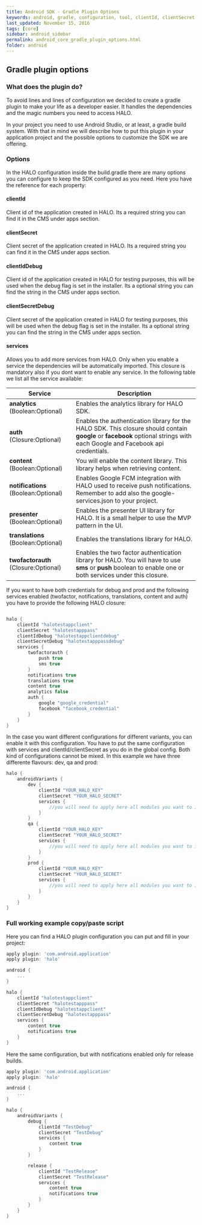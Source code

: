 ```yaml
---
title: Android SDK - Gradle Plugin Options
keywords: android, gradle, configuration, tool, clientId, clientSecret, secret, id
last_updated: November 15, 2016
tags: [core]
sidebar: android_sidebar
permalink: android_core_gradle_plugin_options.html
folder: android
---
```


## Gradle plugin options

### What does the plugin do?
To avoid lines and lines of configuration we decided to create a gradle plugin to make your life as a developer easier. It handles the dependencies and the magic numbers you need to access HALO.

In your project you need to use Android Studio, or at least, a gradle build system. With that in mind we will describe how to put this plugin in your application project and the possible options to customize the SDK we are offering.

### Options
In the HALO configuration inside the build.gradle there are many options you can configure to keep the SDK configured as you need. Here you have the reference for each property:

#### clientId

Client id of the application created in HALO. Its a required string you can find it in the CMS under apps section.


#### clientSecret

Client secret of the application created in HALO. Its a required string you can find it in the CMS under apps section.

#### clientIdDebug

Client id of the application created in HALO for testing purposes, this will be used when the debug flag is set in the installer. Its a optional string you can find the string in the CMS under apps section.


#### clientSecretDebug

Client secret of the application created in HALO for testing purposes, this will be used when the debug flag is set in the installer. Its a optional string you can find the string in the CMS under apps section.



#### services

Allows you to add more services from HALO. Only when you enable a service the dependencies will be automatically imported. This closure is mandatory also if you dont want to enable any service. In the following table we list all the service available:

| Service               | Description                  |
|-----------------------|------------------------------|
| **analytics** (Boolean:Optional)|Enables the analytics library for HALO SDK.|
| **auth** (Closure:Optional)    |Enables the authentication library for the HALO SDK. This closure should contain **google** or **facebook** optional strings with each Google and Facebook api credentials.|
| **content** (Boolean:Optional) |You will enable the content library. This library helps when retrieving content.|
| **notifications** (Boolean:Optional)|Enables Google FCM integration with HALO used to receive push notifications. Remember to add also the google-services.json to your project.|
| **presenter** (Boolean:Optional)|Enables the presenter UI library for HALO. It is a small helper to use the MVP pattern in the UI.|
| **translations** (Boolean:Optional)|Enables the translations library for HALO.|
| **twofactorauth** (Closure:Optional) |Enables the two factor authentication library for HALO. You will have to use **sms** or **push** boolean to enable one or both services under this closure.|

If you want to have both credentials for debug and prod and the following services enabled (twofactor, notifications, translations, content and auth) you have to provide the following HALO closure:

```groovy

halo {
    clientId "halotestappclient"
    clientSecret "halotestapppass"
    clientIdDebug "halotestappclientdebug"
    clientSecretDebug "halotestapppassdebug"
    services {
        twofactorauth {
            push true
            sms true
        }
        notifications true
        translations true
        content true
        analytics false
        auth {
            google "google_credential"
            facebook "facebook_credential"
        }
    }
}
```


In the case you want different configurations for different variants, you can enable it with this configuration. You have to put the same configuration with services and clientId/clientSecret as you do in the global config. Both kind of configurations cannot be mixed. In this example we have three differente flavours: dev, qa and prod:

```groovy
halo {
    androidVariants {
        dev {
            clientId "YOUR_HALO_KEY"
            clientSecret "YOUR_HALO_SECRET"
            services {
                //you will need to apply here all modules you want to import
            }
        }
        qa {
            clientId "YOUR_HALO_KEY"
            clientSecret "YOUR_HALO_SECRET"
            services {
                //you will need to apply here all modules you want to import
            }
        }
        prod {
            clientId "YOUR_HALO_KEY"
            clientSecret "YOUR_HALO_SECRET"
            services {
                //you will need to apply here all modules you want to import
            }
        }
    }
}
```

### Full working example copy/paste script
Here you can find a HALO plugin configuration you can put and fill in your project:

```groovy
apply plugin: 'com.android.application'
apply plugin: 'halo'

android {
    ...
}

halo {
    clientId "halotestappclient"
    clientSecret "halotestapppass"
    clientIdDebug "halotestappclient"
    clientSecretDebug "halotestapppass"
    services {
        content true
        notifications true
    }
}
```

Here the same configuration, but with notifications enabled only for release builds.

```groovy
apply plugin: 'com.android.application'
apply plugin: 'halo'

android {
    ...
}

halo {
    androidVariants {
        debug {
            clientId "TestDebug"
            clientSecret "TestDebug"
            services {
                content true
            }
        }

        release {
            clientId "TestRelease"
            clientSecret "TestRelease"
            services {
                content true
                notifications true
            }
        }
    }
}
```
